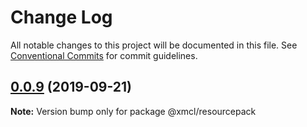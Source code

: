 # Change Log

All notable changes to this project will be documented in this file.
See [Conventional Commits](https://conventionalcommits.org) for commit guidelines.

## [0.0.9](https://github.com/ci010/ts-minecraft/compare/@xmcl/resourcepack@0.0.8...@xmcl/resourcepack@0.0.9) (2019-09-21)

**Note:** Version bump only for package @xmcl/resourcepack
